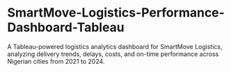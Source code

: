 # SmartMove-Logistics-Performance-Dashboard-Tableau
A Tableau-powered logistics analytics dashboard for SmartMove Logistics, analyzing delivery trends, delays, costs, and on-time performance across Nigerian cities from 2021 to 2024.
